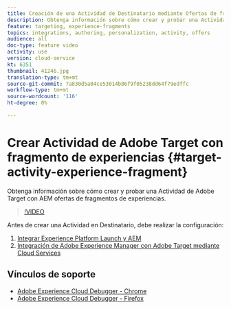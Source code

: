 ```yaml
---
title: Creación de una Actividad de Destinatario mediante Ofertas de fragmentos de experiencia
description: Obtenga información sobre cómo crear y probar una Actividad de Adobe Target con AEM ofertas de fragmentos de experiencias.
feature: targeting, experience-fragments
topics: integrations, authoring, personalization, activity, offers
audience: all
doc-type: feature video
activity: use
version: cloud-service
kt: 6351
thumbnail: 41246.jpg
translation-type: tm+mt
source-git-commit: 7a830d5a04ce53014b86f9f05238dd64f79edffc
workflow-type: tm+mt
source-wordcount: '116'
ht-degree: 0%

---
```



# Crear Actividad de Adobe Target con fragmento de experiencias {#target-activity-experience-fragment}

Obtenga información sobre cómo crear y probar una Actividad de Adobe Target con AEM ofertas de fragmentos de experiencias.

>[!VIDEO](https://video.tv.adobe.com/v/41246?quality=12&learn=on)

Antes de crear una Actividad en Destinatario, debe realizar la configuración:

1. [Integrar Experience Platform Launch y AEM](https://docs.adobe.com/content/help/en/experience-manager-learn/sites/integrations/experience-platform-launch/overview.html)
2. [Integración de Adobe Experience Manager con Adobe Target mediante Cloud Services](https://docs.adobe.com/content/help/en/experience-manager-learn/sites/integrations/target/setup-aem-target-cloud-service.html)

## Vínculos de soporte

* [Adobe Experience Cloud Debugger - Chrome](https://chrome.google.com/webstore/detail/adobe-experience-cloud-de/ocdmogmohccmeicdhlhhgepeaijenapj)
* [Adobe Experience Cloud Debugger - Firefox](https://addons.mozilla.org/en-US/firefox/addon/adobe-experience-platform-dbg/)